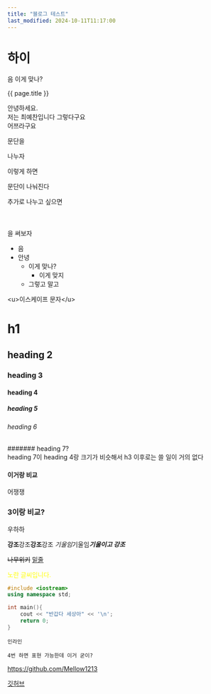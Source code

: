 ```yaml
---
title: "블로그 테스트"
last_modified: 2024-10-11T11:17:00
---
```


# 하이
음 이게 맞나?

{{ page.title }}

안녕하세요.  
저는 최예찬입니다
그렇다구요<br>어쯔라구요


문단을

나누자


이렇게 하면




문단이 나눠진다


추가로 나누고 싶으면 
<br><br><br><br>
을 써보자


- 음
- 안녕
    - 이게 맞나?
        - 이게 맞지
    - 그렇고 말고


\<u>이스케이프 문자\</u>

# h1
## heading 2
### heading 3
#### heading 4
##### heading 5
###### heading 6
####### heading 7?  
heading 7이 heading 4랑 크기가 비슷해서
h3 이후로는 쓸 일이 거의 없다
#### 이거랑 비교
어쟁쟁
### 3이랑 비교?
우하하

**강조**강조**강조**강조
*기울임*기울임***기울이고 강조***

~~나무위키~~
<u>밑줄</u>

<span style="color:yellow">노란 글씨입니다.</span>


```cpp
#include <iostream>
using namespace std;

int main(){
    cout << "반갑다 세상아" << '\n';
    return 0;
}
```

`인라인`

    4번 하면 표현 가능한데 이거 굳이?


<https://github.com/Mellow1213>

[깃허브](https://github.com/Mellow1213)

